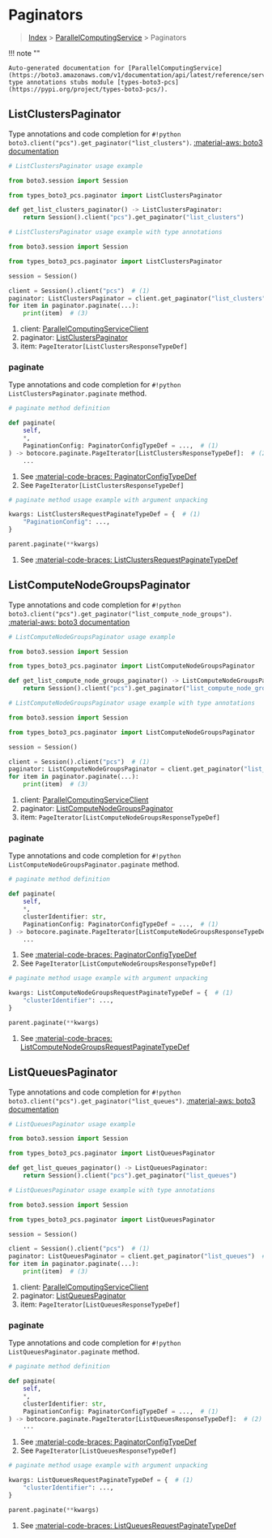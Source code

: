 # Paginators

> [Index](../README.md) > [ParallelComputingService](./README.md) > Paginators

!!! note ""

    Auto-generated documentation for [ParallelComputingService](https://boto3.amazonaws.com/v1/documentation/api/latest/reference/services/pcs.html#parallelcomputingservice)
    type annotations stubs module [types-boto3-pcs](https://pypi.org/project/types-boto3-pcs/).

## ListClustersPaginator

Type annotations and code completion for `#!python boto3.client("pcs").get_paginator("list_clusters")`.
[:material-aws: boto3 documentation](https://boto3.amazonaws.com/v1/documentation/api/latest/reference/services/pcs/paginator/ListClusters.html#ParallelComputingService.Paginator.ListClusters)

```python
# ListClustersPaginator usage example

from boto3.session import Session

from types_boto3_pcs.paginator import ListClustersPaginator

def get_list_clusters_paginator() -> ListClustersPaginator:
    return Session().client("pcs").get_paginator("list_clusters")
```

```python
# ListClustersPaginator usage example with type annotations

from boto3.session import Session

from types_boto3_pcs.paginator import ListClustersPaginator

session = Session()

client = Session().client("pcs")  # (1)
paginator: ListClustersPaginator = client.get_paginator("list_clusters")  # (2)
for item in paginator.paginate(...):
    print(item)  # (3)
```

1. client: [ParallelComputingServiceClient](./client.md)
2. paginator: [ListClustersPaginator](./paginators.md#listclusterspaginator)
3. item: `PageIterator[ListClustersResponseTypeDef]`


### paginate

Type annotations and code completion for `#!python ListClustersPaginator.paginate` method.

```python
# paginate method definition

def paginate(
    self,
    *,
    PaginationConfig: PaginatorConfigTypeDef = ...,  # (1)
) -> botocore.paginate.PageIterator[ListClustersResponseTypeDef]:  # (2)
    ...
```

1. See [:material-code-braces: PaginatorConfigTypeDef](./type_defs.md#paginatorconfigtypedef)
2. See `PageIterator[ListClustersResponseTypeDef]`


```python
# paginate method usage example with argument unpacking

kwargs: ListClustersRequestPaginateTypeDef = {  # (1)
    "PaginationConfig": ...,
}

parent.paginate(**kwargs)
```

1. See [:material-code-braces: ListClustersRequestPaginateTypeDef](./type_defs.md#listclustersrequestpaginatetypedef)
## ListComputeNodeGroupsPaginator

Type annotations and code completion for `#!python boto3.client("pcs").get_paginator("list_compute_node_groups")`.
[:material-aws: boto3 documentation](https://boto3.amazonaws.com/v1/documentation/api/latest/reference/services/pcs/paginator/ListComputeNodeGroups.html#ParallelComputingService.Paginator.ListComputeNodeGroups)

```python
# ListComputeNodeGroupsPaginator usage example

from boto3.session import Session

from types_boto3_pcs.paginator import ListComputeNodeGroupsPaginator

def get_list_compute_node_groups_paginator() -> ListComputeNodeGroupsPaginator:
    return Session().client("pcs").get_paginator("list_compute_node_groups")
```

```python
# ListComputeNodeGroupsPaginator usage example with type annotations

from boto3.session import Session

from types_boto3_pcs.paginator import ListComputeNodeGroupsPaginator

session = Session()

client = Session().client("pcs")  # (1)
paginator: ListComputeNodeGroupsPaginator = client.get_paginator("list_compute_node_groups")  # (2)
for item in paginator.paginate(...):
    print(item)  # (3)
```

1. client: [ParallelComputingServiceClient](./client.md)
2. paginator: [ListComputeNodeGroupsPaginator](./paginators.md#listcomputenodegroupspaginator)
3. item: `PageIterator[ListComputeNodeGroupsResponseTypeDef]`


### paginate

Type annotations and code completion for `#!python ListComputeNodeGroupsPaginator.paginate` method.

```python
# paginate method definition

def paginate(
    self,
    *,
    clusterIdentifier: str,
    PaginationConfig: PaginatorConfigTypeDef = ...,  # (1)
) -> botocore.paginate.PageIterator[ListComputeNodeGroupsResponseTypeDef]:  # (2)
    ...
```

1. See [:material-code-braces: PaginatorConfigTypeDef](./type_defs.md#paginatorconfigtypedef)
2. See `PageIterator[ListComputeNodeGroupsResponseTypeDef]`


```python
# paginate method usage example with argument unpacking

kwargs: ListComputeNodeGroupsRequestPaginateTypeDef = {  # (1)
    "clusterIdentifier": ...,
}

parent.paginate(**kwargs)
```

1. See [:material-code-braces: ListComputeNodeGroupsRequestPaginateTypeDef](./type_defs.md#listcomputenodegroupsrequestpaginatetypedef)
## ListQueuesPaginator

Type annotations and code completion for `#!python boto3.client("pcs").get_paginator("list_queues")`.
[:material-aws: boto3 documentation](https://boto3.amazonaws.com/v1/documentation/api/latest/reference/services/pcs/paginator/ListQueues.html#ParallelComputingService.Paginator.ListQueues)

```python
# ListQueuesPaginator usage example

from boto3.session import Session

from types_boto3_pcs.paginator import ListQueuesPaginator

def get_list_queues_paginator() -> ListQueuesPaginator:
    return Session().client("pcs").get_paginator("list_queues")
```

```python
# ListQueuesPaginator usage example with type annotations

from boto3.session import Session

from types_boto3_pcs.paginator import ListQueuesPaginator

session = Session()

client = Session().client("pcs")  # (1)
paginator: ListQueuesPaginator = client.get_paginator("list_queues")  # (2)
for item in paginator.paginate(...):
    print(item)  # (3)
```

1. client: [ParallelComputingServiceClient](./client.md)
2. paginator: [ListQueuesPaginator](./paginators.md#listqueuespaginator)
3. item: `PageIterator[ListQueuesResponseTypeDef]`


### paginate

Type annotations and code completion for `#!python ListQueuesPaginator.paginate` method.

```python
# paginate method definition

def paginate(
    self,
    *,
    clusterIdentifier: str,
    PaginationConfig: PaginatorConfigTypeDef = ...,  # (1)
) -> botocore.paginate.PageIterator[ListQueuesResponseTypeDef]:  # (2)
    ...
```

1. See [:material-code-braces: PaginatorConfigTypeDef](./type_defs.md#paginatorconfigtypedef)
2. See `PageIterator[ListQueuesResponseTypeDef]`


```python
# paginate method usage example with argument unpacking

kwargs: ListQueuesRequestPaginateTypeDef = {  # (1)
    "clusterIdentifier": ...,
}

parent.paginate(**kwargs)
```

1. See [:material-code-braces: ListQueuesRequestPaginateTypeDef](./type_defs.md#listqueuesrequestpaginatetypedef)
